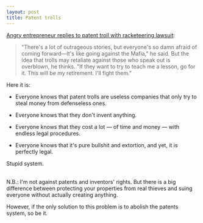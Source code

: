 ```yaml
---
layout: post
title: Patent trolls
---
```


[Angry entrepreneur replies to patent troll with racketeering lawsuit](http://arstechnica.com/tech-policy/2013/09/angry-entrepreneur-replies-to-patent-troll-with-racketeering-lawsuit/):

> "There's a lot of outrageous stories, but everyone's so damn afraid of coming forward—It's like going against the Mafia," he said. But the idea that trolls may retaliate against those who speak out is overblown, he thinks. "If they want to try to teach me a lesson, go for it. This will be my retirement. I'll fight them."

Here it is:

* Everyone knows that patent trolls are useless companies that only try to steal money from defenseless ones.

* Everyone knows that they don't invent anything.

* Everyone knows that they cost a lot — of time and money — with endless legal procedures.

* Everyone knows that it's pure bullshit and extortion, and yet, it is perfectly legal.

Stupid system.

<br />N.B.: I'm not against patents and inventors' rights. But there is a big difference between protecting your properties from real thieves and suing everyone without actually creating anything.

However, if the only solution to this problem is to abolish the patents system, so be it.
